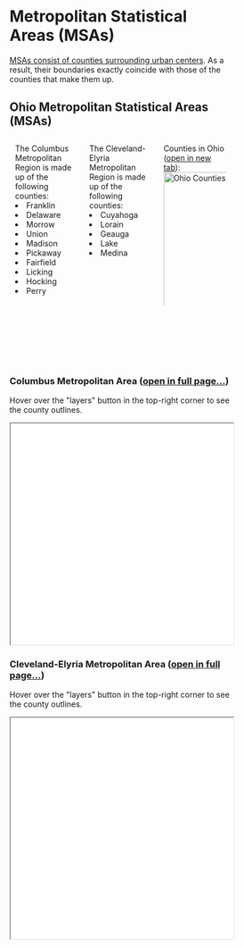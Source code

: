 # Metropolitan Statistical Areas (MSAs)

[MSAs consist of counties surrounding urban centers](https://www.economy.com/support/blog/buffet.aspx?did=467263EA-A568-40CA-935B-D9744959D974). As a result, their boundaries exactly coincide with those of the counties that make them up.


## Ohio Metropolitan Statistical Areas (MSAs)



<div class="row">
	<div class="column">
		The Columbus Metropolitan Region is made up of the following counties:
		<ls>
			<li>Franklin</li>
			<li>Delaware</li>
			<li>Morrow</li>
			<li>Union</li>
			<li>Madison</li>
			<li>Pickaway</li>
			<li>Fairfield</li>
			<li>Licking</li>
			<li>Hocking</li>
			<li>Perry</li>
		</ls>
	</div>
	<div class="column">
		The Cleveland-Elyria Metropolitan Region is made up of the following counties:
		<ls>
			<li>Cuyahoga</li>
			<li>Lorain</li>
			<li>Geauga</li>
			<li>Lake</li>
			<li>Medina</li>
		</ls>
	</div>
	<div class="column">
	Counties in Ohio (<a href="https://geology.com/county-map/ohio-county-map.gif">open in new tab</a>):
	<img src="https://geology.com/county-map/ohio-county-map.gif"
	     alt="Ohio Counties"
	     style="height: 250px;" />
	</div>
</div>

<br>
<br>
<br>
<br>
<br>
<br>

<h3> Columbus Metropolitan Area (<a href="map_metro_county_city_columbus.html">open in full page...</a>) </h3>

Hover over the "layers" button in the top-right corner to see the county outlines.
<iframe src="map_metro_county_city_columbus.html" title="columbus Metropolitan Area Map" width="100%" height="400"> </iframe>



### Cleveland-Elyria Metropolitan Area (<a href="map_metro_county_city_cleveland.html">open in full page...</a>)

Hover over the "layers" button in the top-right corner to see the county outlines.
<iframe src="map_metro_county_city_cleveland.html" title="Cleveland-Elyria Metropolitan Area Map" width="100%" height="400"> </iframe>


<style>
* {
  box-sizing: border-box;
}

/* Create two equal columns that floats next to each other */
.column {
  float: left;
  width: 33%;
  padding: 10px;
  height: 300px; /* Should be removed. Only for demonstration */
}

/* Clear floats after the columns */
.row:after {
  content: "";
  display: table;
  clear: both;
}
</style>
